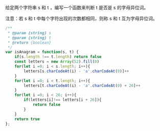 给定两个字符串 s 和 t ，编写一个函数来判断 t 是否是 s 的字母异位词。

注意：若 s 和 t 中每个字符出现的次数都相同，则称 s 和 t 互为字母异位词。

```js
/**
 * @param {string} s
 * @param {string} t
 * @return {boolean}
 */
var isAnagram = function(s, t) {
    if(s.length !== t.length) return false
    const letters = new Array(52).fill(0)
    for(let i =0; i < s.length; i++){
        letters[s.charCodeAt(i) - 'a'.charCodeAt(0)]++
    }
    for(let i =0; i < t.length; i++){
        letters[t.charCodeAt(i) - 'a'.charCodeAt(0) + 26]++
    }
    for(let i =0; i < 26; i++){
        if(letters[i]!== letters[i + 26]){
            return false
        }
    }    
    return true
};
```